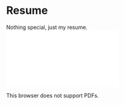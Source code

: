 # Resume
Nothing special, just my resume.
<object data="resume.pdf" type="application/pdf" width="700px" height="700px">
    <embed src="resume.pdf">
        <p>This browser does not support PDFs. </p>
    </embed>
</object>

